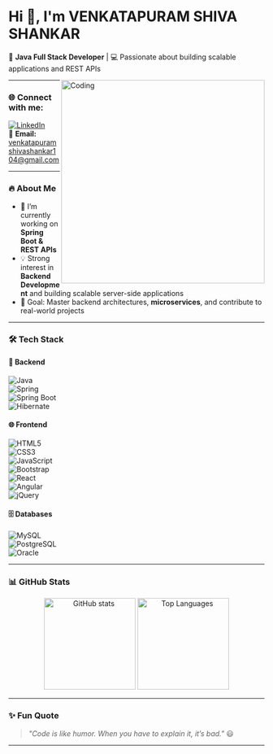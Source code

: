 # Hi 👋, I'm VENKATAPURAM SHIVA SHANKAR  

🚀 **Java Full Stack Developer** | 💻 Passionate about building scalable applications and REST APIs  

<img align="right" alt="Coding" width="400" src="https://cdn.dribbble.com/users/730703/screenshots/6581243/avento.gif" />



---

### 🌐 Connect with me:
[![LinkedIn](https://img.shields.io/badge/LinkedIn-Connect-blue?style=for-the-badge&logo=linkedin)](https://www.linkedin.com/in/shivashankar2103)  
📧 **Email:** venkatapuramshivashankar104@gmail.com  

---

### 🔥 About Me
- 🌱 I’m currently working on **Spring Boot & REST APIs**  
- 💡 Strong interest in **Backend Development** and building scalable server-side applications   
- 🎯 Goal: Master backend architectures, **microservices**, and contribute to real-world projects  

---

### 🛠️ Tech Stack

#### 🚀 Backend
![Java](https://img.shields.io/badge/Java-F89820?style=for-the-badge&logo=java&logoColor=white)  
![Spring](https://img.shields.io/badge/Spring-6DB33F?style=for-the-badge&logo=spring&logoColor=white)  
![Spring Boot](https://img.shields.io/badge/Spring%20Boot-6DB33F?style=for-the-badge&logo=springboot&logoColor=white)  
![Hibernate](https://img.shields.io/badge/Hibernate-59666C?style=for-the-badge&logo=hibernate&logoColor=white)  

#### 🌐 Frontend
![HTML5](https://img.shields.io/badge/HTML5-E44D26?style=for-the-badge&logo=html5&logoColor=white)  
![CSS3](https://img.shields.io/badge/CSS3-1572B6?style=for-the-badge&logo=css3&logoColor=white)  
![JavaScript](https://img.shields.io/badge/JavaScript-F7E01D?style=for-the-badge&logo=javascript&logoColor=black)  
![Bootstrap](https://img.shields.io/badge/Bootstrap-563D7C?style=for-the-badge&logo=bootstrap&logoColor=white)  
![React](https://img.shields.io/badge/React-61DBFB?style=for-the-badge&logo=react&logoColor=black)  
![Angular](https://img.shields.io/badge/Angular-DD0031?style=for-the-badge&logo=angular&logoColor=white)  
![jQuery](https://img.shields.io/badge/jQuery-0769AD?style=for-the-badge&logo=jquery&logoColor=white)  

#### 🗄️ Databases
![MySQL](https://img.shields.io/badge/MySQL-00758F?style=for-the-badge&logo=mysql&logoColor=white)  
![PostgreSQL](https://img.shields.io/badge/PostgreSQL-336791?style=for-the-badge&logo=postgresql&logoColor=white)  
![Oracle](https://img.shields.io/badge/Oracle-F80000?style=for-the-badge&logo=oracle&logoColor=white)  

---

### 📊 GitHub Stats
<p align="center">
  <img src="https://github-readme-stats.vercel.app/api?username=Shivashankar001&show_icons=true&theme=radical" alt="GitHub stats" height="180" />
  <img src="https://github-readme-stats.vercel.app/api/top-langs/?username=Shivashankar001&layout=compact&theme=radical" alt="Top Languages" height="180"/>
</p>

---

### ✨ Fun Quote
> *"Code is like humor. When you have to explain it, it’s bad."* 😃  

---
